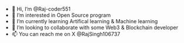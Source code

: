 - 👋 Hi, I’m @Raj-coder551
- 👀 I’m interested in Open Source program
- 🌱 I’m currently learning Artifical learning & Machine learning
- 💞️ I’m looking to collaborate with some Web3 & Blockchain developer
- 📫 You can reach me on X @RajSingh106737

  

<!---
Raj-coder551/Raj-coder551 is a ✨ special ✨ repository because its `README.md` (this file) appears on your GitHub profile.
You can click the Preview link to take a look at your changes.
--->
